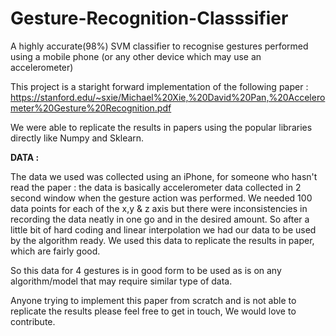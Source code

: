 # Gesture-Recognition-Classsifier
A highly accurate(98%) SVM classifier to recognise gestures performed using a mobile phone (or any other device which may use 
an accelerometer)

This project is a staright forward implementation of the following paper : 
https://stanford.edu/~sxie/Michael%20Xie,%20David%20Pan,%20Accelerometer%20Gesture%20Recognition.pdf

We were able to replicate the results in papers using the popular libraries directly like Numpy and Sklearn.

<b>DATA :</b> <br>

The data we used was collected using an iPhone, for someone who hasn't read the paper : the data is basically accelerometer data 
collected in 2 second window when the gesture action was performed. We needed 100 data points for each of the x,y & z axis but
there were inconsistencies in recording the data neatly in one go and in the desired amount. So after a little bit of hard coding 
and linear interpolation we had our data to be used by the algorithm ready. We used this data to replicate the results in paper,
which are fairly good.

So this data for 4 gestures is in good form to be used as is on any algorithm/model that may require similar type of data.

Anyone trying to implement this paper from scratch and is not able to replicate the results please feel free to get in touch, We would
love to contribute.
